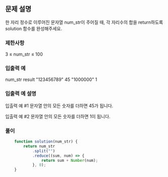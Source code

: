## 문제 설명

한 자리 정수로 이루어진 문자열 num_str이 주어질 때, 각 자리수의 합을 return하도록 solution 함수를 완성해주세요.

### 제한사항

3 ≤ num_str ≤ 100

### 입출력 예

num_str result
"123456789" 45
"1000000" 1

### 입출력 예 설명

입출력 예 #1
문자열 안의 모든 숫자를 더하면 45가 됩니다.

입출력 예 #2
문자열 안의 모든 숫자를 더하면 1이 됩니다.

### 풀이

```javaScript
    function solution(num_str) {
        return num_str
            .split("")
            .reduce((sum, num) => {
                return sum + Number(num);
            }, 0);
    }
```
